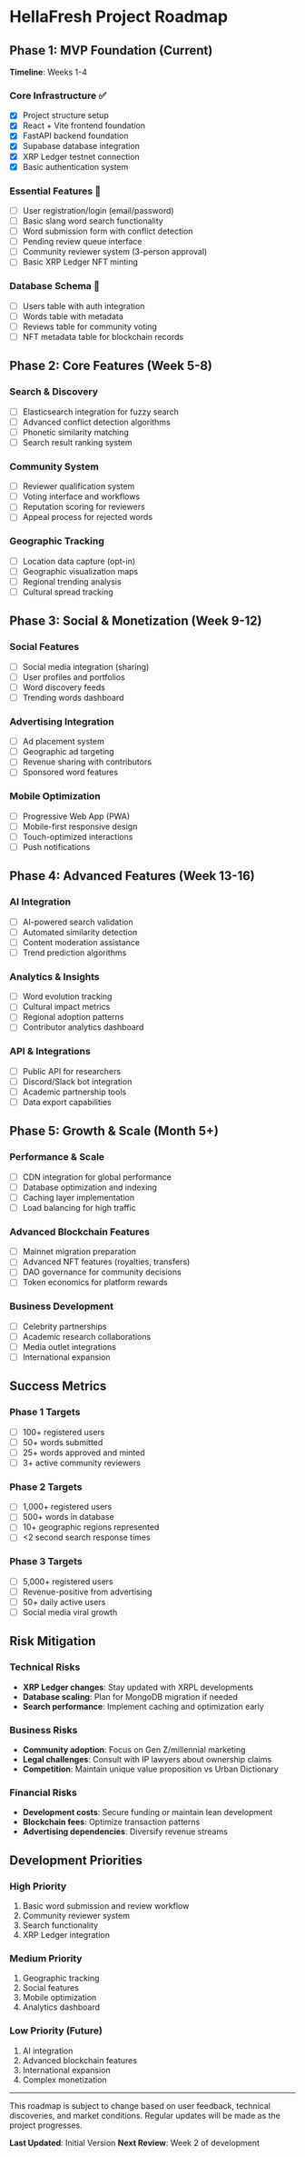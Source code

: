 # HellaFresh Project Roadmap

## Phase 1: MVP Foundation (Current)
**Timeline**: Weeks 1-4

### Core Infrastructure ✅
- [x] Project structure setup
- [x] React + Vite frontend foundation  
- [x] FastAPI backend foundation
- [x] Supabase database integration
- [x] XRP Ledger testnet connection
- [x] Basic authentication system

### Essential Features 🔄
- [ ] User registration/login (email/password)
- [ ] Basic slang word search functionality
- [ ] Word submission form with conflict detection
- [ ] Pending review queue interface
- [ ] Community reviewer system (3-person approval)
- [ ] Basic XRP Ledger NFT minting

### Database Schema 🔄
- [ ] Users table with auth integration
- [ ] Words table with metadata
- [ ] Reviews table for community voting
- [ ] NFT metadata table for blockchain records

## Phase 2: Core Features (Week 5-8)

### Search & Discovery
- [ ] Elasticsearch integration for fuzzy search
- [ ] Advanced conflict detection algorithms
- [ ] Phonetic similarity matching
- [ ] Search result ranking system

### Community System
- [ ] Reviewer qualification system
- [ ] Voting interface and workflows
- [ ] Reputation scoring for reviewers
- [ ] Appeal process for rejected words

### Geographic Tracking
- [ ] Location data capture (opt-in)
- [ ] Geographic visualization maps
- [ ] Regional trending analysis
- [ ] Cultural spread tracking

## Phase 3: Social & Monetization (Week 9-12)

### Social Features
- [ ] Social media integration (sharing)
- [ ] User profiles and portfolios
- [ ] Word discovery feeds
- [ ] Trending words dashboard

### Advertising Integration
- [ ] Ad placement system
- [ ] Geographic ad targeting
- [ ] Revenue sharing with contributors
- [ ] Sponsored word features

### Mobile Optimization
- [ ] Progressive Web App (PWA)
- [ ] Mobile-first responsive design
- [ ] Touch-optimized interactions
- [ ] Push notifications

## Phase 4: Advanced Features (Week 13-16)

### AI Integration
- [ ] AI-powered search validation
- [ ] Automated similarity detection
- [ ] Content moderation assistance
- [ ] Trend prediction algorithms

### Analytics & Insights
- [ ] Word evolution tracking
- [ ] Cultural impact metrics
- [ ] Regional adoption patterns
- [ ] Contributor analytics dashboard

### API & Integrations
- [ ] Public API for researchers
- [ ] Discord/Slack bot integration
- [ ] Academic partnership tools
- [ ] Data export capabilities

## Phase 5: Growth & Scale (Month 5+)

### Performance & Scale
- [ ] CDN integration for global performance
- [ ] Database optimization and indexing
- [ ] Caching layer implementation
- [ ] Load balancing for high traffic

### Advanced Blockchain Features
- [ ] Mainnet migration preparation
- [ ] Advanced NFT features (royalties, transfers)
- [ ] DAO governance for community decisions
- [ ] Token economics for platform rewards

### Business Development
- [ ] Celebrity partnerships
- [ ] Academic research collaborations
- [ ] Media outlet integrations
- [ ] International expansion

## Success Metrics

### Phase 1 Targets
- [ ] 100+ registered users
- [ ] 50+ words submitted
- [ ] 25+ words approved and minted
- [ ] 3+ active community reviewers

### Phase 2 Targets
- [ ] 1,000+ registered users
- [ ] 500+ words in database
- [ ] 10+ geographic regions represented
- [ ] <2 second search response times

### Phase 3 Targets
- [ ] 5,000+ registered users
- [ ] Revenue-positive from advertising
- [ ] 50+ daily active users
- [ ] Social media viral growth

## Risk Mitigation

### Technical Risks
- **XRP Ledger changes**: Stay updated with XRPL developments
- **Database scaling**: Plan for MongoDB migration if needed
- **Search performance**: Implement caching and optimization early

### Business Risks
- **Community adoption**: Focus on Gen Z/millennial marketing
- **Legal challenges**: Consult with IP lawyers about ownership claims
- **Competition**: Maintain unique value proposition vs Urban Dictionary

### Financial Risks
- **Development costs**: Secure funding or maintain lean development
- **Blockchain fees**: Optimize transaction patterns
- **Advertising dependencies**: Diversify revenue streams

## Development Priorities

### High Priority
1. Basic word submission and review workflow
2. Community reviewer system
3. Search functionality
4. XRP Ledger integration

### Medium Priority
1. Geographic tracking
2. Social features
3. Mobile optimization
4. Analytics dashboard

### Low Priority (Future)
1. AI integration
2. Advanced blockchain features
3. International expansion
4. Complex monetization

---

This roadmap is subject to change based on user feedback, technical discoveries, and market conditions. Regular updates will be made as the project progresses.

**Last Updated**: Initial Version
**Next Review**: Week 2 of development
